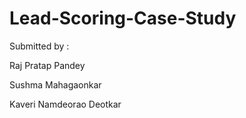 # Lead-Scoring-Case-Study

Submitted by :

Raj Pratap Pandey

Sushma Mahagaonkar

Kaveri Namdeorao Deotkar
